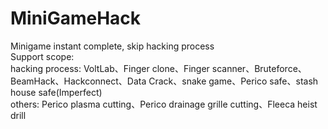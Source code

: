 # MiniGameHack
Minigame instant complete, skip hacking process \
Support scope: \
hacking process: VoltLab、Finger clone、Finger scanner、Bruteforce、BeamHack、Hackconnect、Data Crack、snake game、Perico safe、stash house safe(Imperfect) \
others: Perico plasma cutting、Perico drainage grille cutting、Fleeca heist drill
